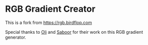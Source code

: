 # RGB Gradient Creator
This is a fork from https://rgb.birdflop.com

Special thanks to [Oli](https://github.com/Oli-idk) and [Saboor](http://github.com/saboooor) for their work on this RGB gradient generator.
